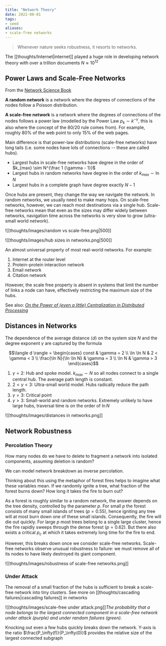 ```yaml
---
title: "Network Theory"
date: 2022-08-01
tags:
- seed
aliases:
- scale-free networks
---
```


> Whenever nature seeks robustness, it resorts to networks.

The [[thoughts/Internet|internet]] played a huge role in developing network theory with over a trillion documents $N \approx 10^{12}$

## Power Laws and Scale-Free Networks
From the [Network Science Book](http://networksciencebook.com/chapter/4#hubs)

**A random network** is a network where the degrees of connections of the nodes follow a Poisson distribution.

**A scale-free network** is a network where the degrees of connections of the nodes follows a power law (modelled by the Power Law $p_k \sim k^{-\gamma}$, this is also where the concept of the 80/20 rule comes from). For example, roughly 80% of the web point to only 15% of the web pages.

Main difference is that power-law distributions (scale-free networks) have long tails (i.e. some nodes have lots of connections -- these are called hubs).

- Largest hubs in scale-free networks have degree in the order of $k_{max} \sim N^{\frac 1 {\gamma - 1}}$
- Largest hubs in random networks have degree in the order of $k_{max} \sim \ln N$
- Largest hubs in a complete graph have degree exactly $N - 1$

Once hubs are present, they change the way we navigate the network. In random networks, we usually need to make many hops. On scale-free networks, however, we can reach most destinations via a single hub. Scale-free networks mean that even as the sizes may differ widely between networks, navigation time across the networks is very slow to grow (ultra-small world network).


![[thoughts/images/random vs scale-free.png|500]]

![[thoughts/images/hub sizes in networks.png|500]]

An almost universal property of most real-world networks. For example:
1.  Internet at the router level
2.  Protein-protein interaction network
3.  Email network
4.  Citation network

However, the scale free property is absent in systems that limit the number of links a node can have, effectively restricting the maximum size of the hubs.

See also: *[On the Power of (even a little) Centralization in Distributed Processing](https://storage.googleapis.com/zt-web-large-files/2011__A_Little_Centralization__Tsitsiklis_Xu.pdf)*

## Distances in Networks
The dependence of the average distance $\langle d \rangle$ on the system size $N$ and the degree exponent $\gamma$ are captured by the formula

$$\langle d \rangle = \begin{cases}
	const & \gamma = 2 \\
	\ln \ln N & 2 < \gamma < 3 \\
	\frac{\ln N}{\ln \ln N} & \gamma = 3 \\
	\ln N & \gamma > 3
\end{cases}$$

1. $\gamma = 2$: Hub and spoke model. $k_{max} \sim N$ so all nodes connect to a single central hub. The average path length is constant.
2. $2 < \gamma < 3$: Ultra-small world model. Hubs radically reduce the path length.
3. $\gamma = 3$: Critical point
4. $\gamma > 3$: Small-world and random networks. Extremely unlikely to have large hubs, traversal time is on the order of $\ln N$

![[thoughts/images/distances in networks.png]]
## Network Robustness
### Percolation Theory
How many nodes do we have to delete to fragment a network into isolated components, assuming deletion is random?

We can model network breakdown as inverse percolation.

Thinking about this using the metaphor of forest fires helps to imagine what these variables mean. If we randomly ignite a tree, what fraction of the forest burns down? How long it takes the fire to burn out?

As a forest is roughly similar to a random network, the answer depends on the tree density, controlled by the parameter $p$. For small $p$ the forest consists of many small islands of trees ($p = 0.55$), hence igniting any tree will at most burn down one of these small islands. Consequently, the fire will die out quickly. For large $p$ most trees belong to a single large cluster, hence the fire rapidly sweeps through the dense forest ($p = 0.62$). But there also exists a critical $p_c$ at which it takes extremely long time for the fire to end.

However, this breaks down once we consider scale-free networks. Scale-free networks observe unusual robustness to failure: we must remove all of its nodes to have likely destroyed its giant component.

![[thoughts/images/robustness of scale-free networks.png]]

### Under Attack
The removal of a small fraction of the hubs is sufficient to break a scale-free network into tiny clusters. See more on [[thoughts/cascading failures|cascading failures]] in networks

![[thoughts/images/scale-free under attack.png]]*The probability that a node belongs to the largest connected component in a scale-free network under attack (purple) and under random failures (green).*

Knocking out even a few hubs quickly breaks down the network. Y-axis is the ratio $\frac{P_\infty(f)}{P_\infty(0)}$ provides the relative size of the largest connected subgraph